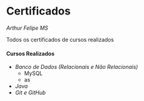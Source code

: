 # Certificados

*Arthur Felipe MS*

Todos os certificados de cursos realizados

#### Cursos Realizados 

* *Banco de Dados (Relacionais e Não Relacionais)*
  * MySQL
  * as
* *Java*
* *Git e GitHub*

